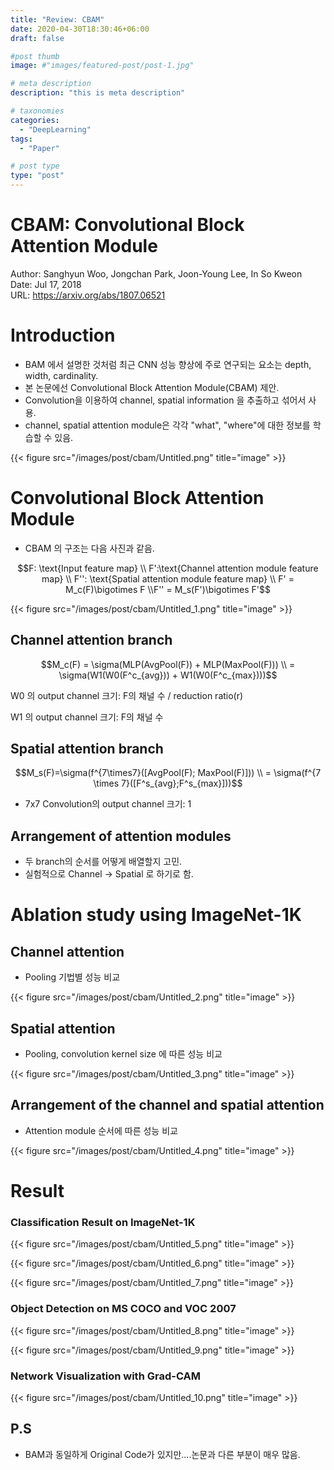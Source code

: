 ```yaml
---
title: "Review: CBAM"
date: 2020-04-30T18:30:46+06:00
draft: false

#post thumb
image: #"images/featured-post/post-1.jpg"

# meta description
description: "this is meta description"

# taxonomies
categories:
  - "DeepLearning"
tags:
  - "Paper"

# post type
type: "post"
---
```


# CBAM: Convolutional Block Attention Module

Author: Sanghyun Woo, Jongchan Park, Joon-Young Lee, In So Kweon  
Date: Jul 17, 2018  
URL: https://arxiv.org/abs/1807.06521

# Introduction

- BAM 에서 설명한 것처럼 최근 CNN 성능 향상에 주로 연구되는 요소는 depth, width, cardinality.
- 본 논문에선 Convolutional Block Attention Module(CBAM) 제안.
- Convolution을 이용하여 channel, spatial information 을 추출하고 섞어서 사용.
- channel, spatial attention module은 각각 "what", "where"에 대한 정보를 학습할 수 있음.

{{< figure src="/images/post/cbam/Untitled.png" title="image" >}}

# Convolutional Block Attention Module

- CBAM 의 구조는 다음 사진과 같음.

$$F: \text{Input feature map} \\ F':\text{Channel attention module feature map} \\ F'': \text{Spatial attention module feature map} \\ F' = M_c(F)\bigotimes F \\F'' = M_s(F')\bigotimes F'$$

{{< figure src="/images/post/cbam/Untitled_1.png" title="image" >}}

## Channel attention branch

$$M_c(F) = \sigma(MLP(AvgPool(F)) + MLP(MaxPool(F))) \\ = \sigma(W1(W0(F^c_{avg})) + W1(W0(F^c_{max})))$$

W0 의 output channel 크기: F의 채널 수 / reduction ratio(r)

W1 의 output channel 크기: F의 채널 수

## Spatial attention branch

$$M_s(F)=\sigma(f^{7\times7}([AvgPool(F); MaxPool(F)])) \\ = \sigma(f^{7 \times 7}([F^s_{avg};F^s_{max}]))$$

- 7x7 Convolution의 output channel 크기: 1

## Arrangement of attention modules

- 두 branch의 순서를 어떻게 배열할지 고민.
- 실험적으로 Channel → Spatial 로 하기로 함.

# Ablation study using ImageNet-1K

## Channel attention

- Pooling 기법별 성능 비교

{{< figure src="/images/post/cbam/Untitled_2.png" title="image" >}}

## Spatial attention

- Pooling, convolution kernel size 에 따른 성능 비교

{{< figure src="/images/post/cbam/Untitled_3.png" title="image" >}}

## Arrangement of the channel and spatial attention

- Attention module 순서에 따른 성능 비교

{{< figure src="/images/post/cbam/Untitled_4.png" title="image" >}}

# Result

### Classification Result on ImageNet-1K

{{< figure src="/images/post/cbam/Untitled_5.png" title="image" >}}

{{< figure src="/images/post/cbam/Untitled_6.png" title="image" >}}

{{< figure src="/images/post/cbam/Untitled_7.png" title="image" >}}

### Object Detection on MS COCO and VOC 2007

{{< figure src="/images/post/cbam/Untitled_8.png" title="image" >}}

{{< figure src="/images/post/cbam/Untitled_9.png" title="image" >}}

### Network Visualization with Grad-CAM

{{< figure src="/images/post/cbam/Untitled_10.png" title="image" >}}

## P.S

- BAM과 동일하게 Original Code가 있지만....논문과 다른 부분이 매우 많음.